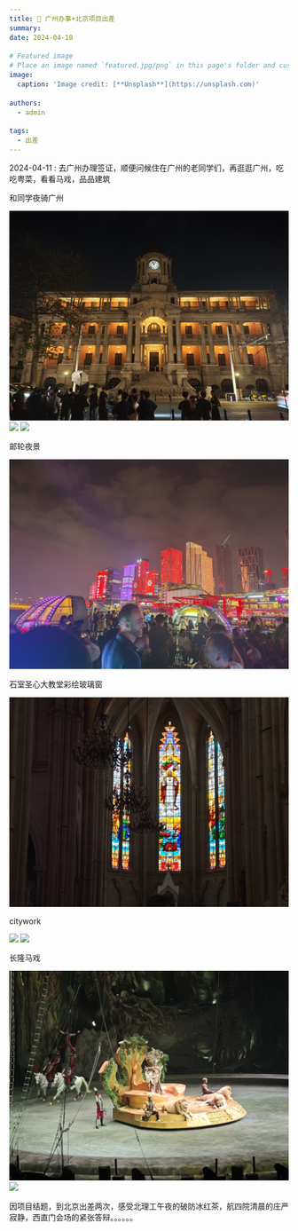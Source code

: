 ```yaml
---
title: 🎉 广州办事+北京项目出差
summary: 
date: 2024-04-10

# Featured image
# Place an image named `featured.jpg/png` in this page's folder and customize its options here.
image:
  caption: 'Image credit: [**Unsplash**](https://unsplash.com)'

authors:
  - admin

tags:
  - 出差
---
```


2024-04-11 : 去广州办理签证，顺便问候住在广州的老同学们，再逛逛广州，吃吃粤菜，看看马戏，品品建筑

和同学夜骑广州

![](./picture/arch-1.jpg)
![](./picture/arch-2.jpg)
![](./picture/arch-3.jpg)

邮轮夜景

![](./picture/arch-4.jpg)

石室圣心大教堂彩绘玻璃窗

![](./picture/arch-5.jpg)

citywork

![](./picture/arch-6.jpg)
![](./picture/arch-7.jpg)

长隆马戏

![](./picture/circus-1.jpg)
![](./picture/circus-2.jpg)





因项目结题，到北京出差两次，感受北理工午夜的破防冰红茶，航四院清晨的庄严寂静，西直门会场的紧张答辩。。。。。。

